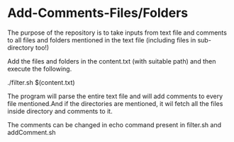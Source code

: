 # Add-Comments-Files/Folders
The purpose of the repository is to take inputs from text file and comments to all files and folders mentioned in the text 
file (including files in sub-directory too!)


Add the files and folders in the content.txt (with suitable path) and then execute the following.

./filter.sh $(content.txt)

The program will parse the entire text file and will add comments to every file mentioned.And if the directories are mentioned,
it wil fetch all the files inside directory and comments to it.


The comments can be changed in echo command present in filter.sh and addComment.sh


